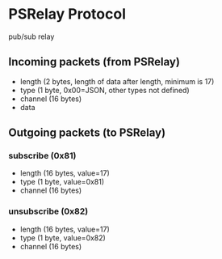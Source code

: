 # PSRelay Protocol

pub/sub relay

## Incoming packets (from PSRelay)

* length (2 bytes, length of data after length, minimum is 17)
* type (1 byte, 0x00=JSON, other types not defined)
* channel (16 bytes)
* data

## Outgoing packets (to PSRelay)

### subscribe (0x81)

* length (16 bytes, value=17)
* type (1 byte, value=0x81)
* channel (16 bytes)

### unsubscribe (0x82)

* length (16 bytes, value=17)
* type (1 byte, value=0x82)
* channel (16 bytes)

